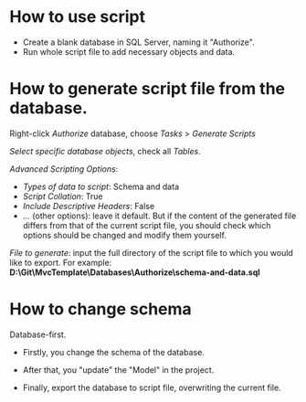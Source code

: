 # How to use script

* Create a blank database in SQL Server, naming it "Authorize".
* Run whole script file to add necessary objects and data.

# How to generate script file from the database.

Right-click *Authorize* database, choose *Tasks* > *Generate Scripts*

*Select specific database objects*, check all *Tables*.

*Advanced Scripting Options*:

* *Types of data to script*: Schema and data
* *Script Collation*: True
* *Include Descriptive Headers*: False
* *...* (other options): leave it default. But if the content of the generated file differs from that of the current script file, you should check which options should be changed and modify them yourself.

*File to generate*: input the full directory of the script file to which you would like to export. For example: **D:&#92;Git&#92;MvcTemplate&#92;Databases&#92;Authorize&#92;schema-and-data.sql**

# How to change schema

Database-first.

* Firstly, you change the schema of the database.

* After that, you "update" the "Model" in the project.

* Finally, export the database to script file, overwriting the current file.
